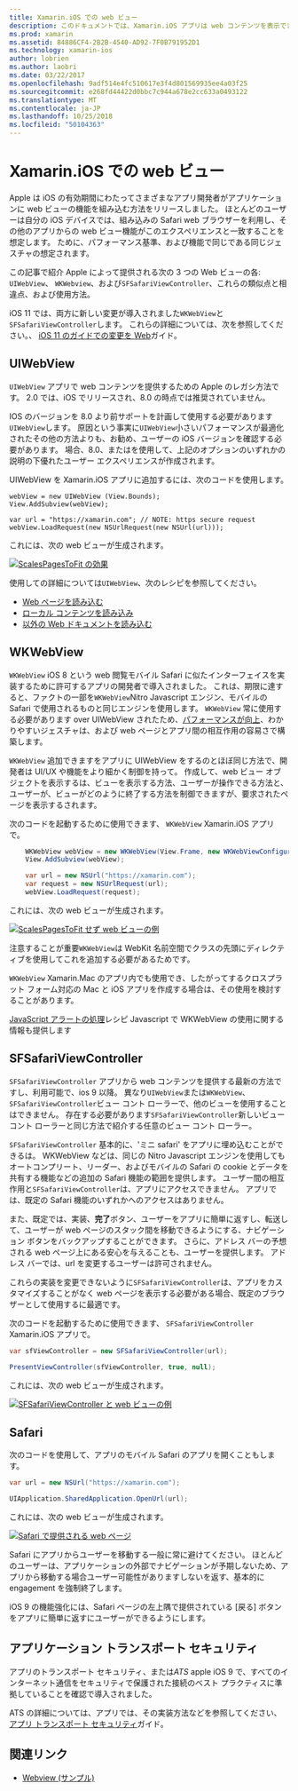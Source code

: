 ```yaml
---
title: Xamarin.iOS での web ビュー
description: このドキュメントでは、Xamarin.iOS アプリは web コンテンツを表示できるさまざまな方法について説明します。 UIWebView、WKWebView、SFSafariViewController、Safari、およびアプリのトランスポート セキュリティがについて説明します。
ms.prod: xamarin
ms.assetid: 84886CF4-2B2B-4540-AD92-7F0B791952D1
ms.technology: xamarin-ios
author: lobrien
ms.author: laobri
ms.date: 03/22/2017
ms.openlocfilehash: 9adf514e4fc510617e3f4d801569935ee4a03f25
ms.sourcegitcommit: e268fd44422d0bbc7c944a678e2cc633a0493122
ms.translationtype: MT
ms.contentlocale: ja-JP
ms.lasthandoff: 10/25/2018
ms.locfileid: "50104363"
---
```

# <a name="web-views-in-xamarinios"></a>Xamarin.iOS での web ビュー

Apple は iOS の有効期間にわたってさまざまなアプリ開発者がアプリケーションに web ビューの機能を組み込む方法をリリースしました。 ほとんどのユーザーは自分の iOS デバイスでは、組み込みの Safari web ブラウザーを利用し、その他のアプリからの web ビュー機能がこのエクスペリエンスと一致することを想定します。 ために、パフォーマンス基準、および機能で同じである同じジェスチャの想定されます。

この記事で紹介 Apple によって提供される次の 3 つの Web ビューの各: `UIWebView`、 `WKWebview`、および`SFSafariViewController`、これらの類似点と相違点、および使用方法。 

iOS 11 では、両方に新しい変更が導入されました`WKWebView`と`SFSafariViewController`します。 これらの詳細については、次を参照してください。、 [iOS 11 のガイドでの変更を Web](~/ios/platform/introduction-to-ios11/web.md)ガイド。

## <a name="uiwebview"></a>UIWebView

`UIWebView` アプリで web コンテンツを提供するための Apple のレガシ方法です。 2.0 では、iOS でリリースされ、8.0 の時点では推奨されていません。

IOS のバージョンを 8.0 より前サポートを計画して使用する必要があります`UIWebView`します。 原因という事実に`UIWebView`小さいパフォーマンスが最適化されたその他の方法よりも、お勧め、ユーザーの iOS バージョンを確認する必要があります。 場合、8.0、またはを使用して、上記のオプションのいずれかの説明の下優れたユーザー エクスペリエンスが作成されます。
 
UIWebView を Xamarin.iOS アプリに追加するには、次のコードを使用します。
 
```
webView = new UIWebView (View.Bounds);
View.AddSubview(webView);

var url = "https://xamarin.com"; // NOTE: https secure request
webView.LoadRequest(new NSUrlRequest(new NSUrl(url)));
```

これには、次の web ビューが生成されます。

[![](uiwebview-images/webview.png "ScalesPagesToFit の効果")](uiwebview-images/webview.png#lightbox)

使用しての詳細については`UIWebView`、次のレシピを参照してください。


- [Web ページを読み込む](https://github.com/xamarin/recipes/tree/master/Recipes/ios/content_controls/web_view/load_a_web_page)
- [ローカル コンテンツを読み込み](https://github.com/xamarin/recipes/tree/master/Recipes/ios/content_controls/web_view/load_local_content)
- [以外の Web ドキュメントを読み込む](https://github.com/xamarin/recipes/tree/master/Recipes/ios/content_controls/web_view/load_non-web_documents)

## <a name="wkwebview"></a>WKWebView

`WKWebView` iOS 8 という web 閲覧モバイル Safari に似たインターフェイスを実装するために許可するアプリの開発者で導入されました。 これは、期限に達すると、ファクトの一部を`WKWebView`Nitro Javascript エンジン、モバイルの Safari で使用されるものと同じエンジンを使用します。 `WKWebView` 常に使用する必要があります over UIWebView されたため、[パフォーマンスが向上](http://blog.initlabs.com/post/100113463211/wkwebview-vs-uiwebview)、わかりやすいジェスチャは、および web ページとアプリ間の相互作用の容易さで構築します。
  
`WKWebView` 追加できますをアプリに UIWebView をするのとほぼ同じ方法で、開発者は UI/UX や機能をより細かく制御を持って。 作成して、web ビュー オブジェクトを表示するは、ビューを表示する方法、ユーザーが操作できる方法と、ユーザーが、ビューがどのように終了する方法を制御できますが、要求されたページを表示するされます。  

次のコードを起動するために使用できます、 `WKWebView` Xamarin.iOS アプリで。

```csharp
    WKWebView webView = new WKWebView(View.Frame, new WKWebViewConfiguration());
    View.AddSubview(webView);

    var url = new NSUrl("https://xamarin.com");
    var request = new NSUrlRequest(url);
    webView.LoadRequest(request);
```

これには、次の web ビューが生成されます。

[![](uiwebview-images/wkwebview.png "ScalesPagesToFit せず web ビューの例")](uiwebview-images/wkwebview.png#lightbox)

注意することが重要`WKWebView`は WebKit 名前空間でクラスの先頭にディレクティブを使用してこれを追加する必要があるためです。

`WKWebView` Xamarin.Mac のアプリ内でも使用でき、したがってするクロスプラット フォーム対応の Mac と iOS アプリを作成する場合は、その使用を検討することがあります。

[JavaScript アラートの処理](https://github.com/xamarin/recipes/tree/master/Recipes/ios/content_controls/web_view/handle_javascript_alerts)レシピ Javascript で WKWebView の使用に関する情報も提供します

<a name="safariviewcontroller" />

## <a name="sfsafariviewcontroller"></a>SFSafariViewController
 
 `SFSafariViewController` アプリから web コンテンツを提供する最新の方法ですし、利用可能で、ios 9 以降。 異なり`UIWebView`または`WKWebView`、`SFSafariViewController`ビュー コント ローラーで、他のビューを使用することはできません。 存在する必要があります`SFSafariViewController`新しいビュー コント ローラーと同じ方法で紹介する任意のビュー コント ローラー。
 
 `SFSafariViewController` 基本的に、'ミニ safari' をアプリに埋め込むことができるは。 WKWebView などは、同じの Nitro Javascript エンジンを使用してもオートコンプリート、リーダー、およびモバイルの Safari の cookie とデータを共有する機能などの追加の Safari 機能の範囲を提供します。 ユーザー間の相互作用と`SFSafariViewController`は、アプリにアクセスできません。 アプリでは、既定の Safari 機能のいずれかへのアクセスはありません。
 
また、既定では、実装、**完了**ボタン、ユーザーをアプリに簡単に返すし、転送して、ユーザーが web ページのスタック間を移動できるようにする、ナビゲーション ボタンをバックアップすることができます。 さらに、アドレス バーの予想される web ページ上にある安心を与えることも、ユーザーを提供します。 アドレス バーでは、url を変更するユーザーは許可されません。 

これらの実装を変更できないように`SFSafariViewController`は、アプリをカスタマイズすることがなく web ページを表示する必要がある場合、既定のブラウザーとして使用するに最適です。

次のコードを起動するために使用できます、 `SFSafariViewController` Xamarin.iOS アプリで。

```csharp
var sfViewController = new SFSafariViewController(url);

PresentViewController(sfViewController, true, null);
```

これには、次の web ビューが生成されます。

[![](uiwebview-images/sfsafariviewcontroller.png "SFSafariViewController と web ビューの例")](uiwebview-images/sfsafariviewcontroller.png#lightbox)

## <a name="safari"></a>Safari

次のコードを使用して、アプリのモバイル Safari のアプリを開くこともします。

```csharp
var url = new NSUrl("https://xamarin.com");

UIApplication.SharedApplication.OpenUrl(url);

```

これには、次の web ビューが生成されます。

[![](uiwebview-images/safari.png "Safari で提供される web ページ")](uiwebview-images/safari.png#lightbox)

Safari にアプリからユーザーを移動する一般に常に避けてください。 ほとんどのユーザーは、アプリケーションの外部でナビゲーションが予期しないため、アプリから移動する場合ユーザー可能性がありますしないを返す、基本的に engagement を強制終了します。

iOS 9 の機能強化には、Safari ページの左上隅で提供されている [戻る] ボタンをアプリに簡単に返すにユーザーができるようにします。

## <a name="app-transport-security"></a>アプリケーション トランスポート セキュリティ

アプリのトランスポート セキュリティ、または*ATS* apple iOS 9 で、すべてのインターネット通信をセキュリティで保護された接続のベスト プラクティスに準拠していることを確認で導入されました。

ATS の詳細については、アプリでは、その実装方法などを参照してください、[アプリ トランスポート セキュリティ](~/ios/app-fundamentals/ats.md)ガイド。

## <a name="related-links"></a>関連リンク

- [Webview (サンプル)](https://developer.xamarin.com/samples/monotouch/WebView/)
